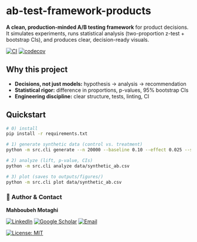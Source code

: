 # ab-test-framework-products

**A clean, production-minded A/B testing framework** for product decisions.  
It simulates experiments, runs statistical analysis (two-proportion z-test + bootstrap CIs), and produces clear, decision-ready visuals.

[![CI](https://github.com/Mahboubeh-Mt/ab-test-framework-products/actions/workflows/ci.yml/badge.svg?branch=main&event=push&ts=3)](https://github.com/Mahboubeh-Mt/ab-test-framework-products/actions/workflows/ci.yml?query=branch%3Amain+event%3Apush)
[![codecov](https://codecov.io/gh/Mahboubeh-Mt/ab-test-framework-products/branch/main/graph/badge.svg)](https://codecov.io/gh/Mahboubeh-Mt/ab-test-framework-products)

## Why this project
- **Decisions, not just models:** hypothesis → analysis → recommendation  
- **Statistical rigor:** difference in proportions, p-values, 95% bootstrap CIs  
- **Engineering discipline:** clear structure, tests, linting, CI

## Quickstart
```bash
# 0) install
pip install -r requirements.txt

# 1) generate synthetic data (control vs. treatment)
python -m src.cli generate --n 20000 --baseline 0.10 --effect 0.025 --seed 7

# 2) analyze (lift, p-value, CIs)
python -m src.cli analyze data/synthetic_ab.csv

# 3) plot (saves to outputs/figures/)
python -m src.cli plot data/synthetic_ab.csv
```
### 👤 Author & Contact

**Mahboubeh Motaghi**

[![LinkedIn](https://img.shields.io/badge/LinkedIn-Connect-blue?logo=linkedin&logoColor=white)](https://www.linkedin.com/in/mahboubeh-motaghi-phd-58033759)
[![Google Scholar](https://img.shields.io/badge/Google%20Scholar-Profile-4285F4?logo=google-scholar&logoColor=white)](https://scholar.google.com/citations?user=CkXNH2MAAAAJ&hl=en)
[![Email](https://img.shields.io/badge/Email-Contact-informational?logo=gmail&logoColor=white)](mailto:mahboubeh.motaghi@gmail.com)

[![License: MIT](https://img.shields.io/badge/License-MIT-yellow.svg)](LICENSE)